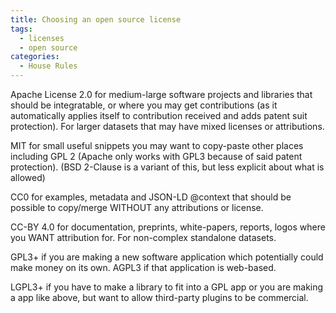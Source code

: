 ```yaml
---
title: Choosing an open source license
tags:
  - licenses
  - open source
categories:
  - House Rules
---
```



Apache License 2.0 for medium-large software projects and libraries that should
be integratable, or where you may get contributions (as it automatically
applies itself to contribution received and adds patent suit protection). For
larger datasets that may have mixed licenses or attributions.

MIT for small useful snippets you may want to copy-paste other places including
GPL 2 (Apache only works with GPL3 because of said patent protection). (BSD
2-Clause is a variant of this, but less explicit about what is allowed)

CC0 for examples, metadata and JSON-LD @context that should be possible to
copy/merge WITHOUT any attributions or license. 

CC-BY 4.0 for documentation, preprints, white-papers, reports, logos where you
WANT attribution for. For non-complex standalone datasets.

GPL3+ if you are making a new software application which potentially could make
money on its own. AGPL3 if that application is web-based.

LGPL3+ if you have to make a library to fit into a GPL app or you are making a
app like above, but want to allow third-party plugins to be commercial.

